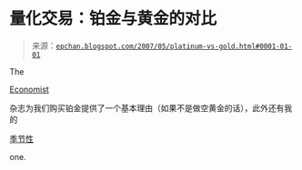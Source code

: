 <!--yml

category: 未分类

date: 2024-05-12 19:23:38

-->

# 量化交易：铂金与黄金的对比

> 来源：[`epchan.blogspot.com/2007/05/platinum-vs-gold.html#0001-01-01`](http://epchan.blogspot.com/2007/05/platinum-vs-gold.html#0001-01-01)

The

[Economist](http://economist.com/finance/displaystory.cfm?story_id=9154250)

杂志为我们购买铂金提供了一个基本理由（如果不是做空黄金的话），此外还有我的

[季节性](http://epchan.blogspot.com/2007/04/recap-platinum-gold-spread-trade.html)

one.
